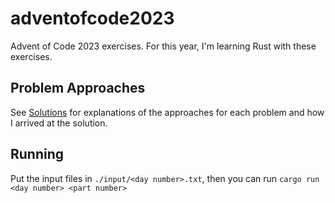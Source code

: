 # adventofcode2023
Advent of Code 2023 exercises. For this year, I'm learning Rust with these exercises.

## Problem Approaches
See [Solutions](./SOLUTIONS.md) for explanations of the approaches for each problem and how I arrived at the solution. 

## Running
Put the input files in `./input/<day number>.txt`, then you can run 
`cargo run <day number> <part number>`